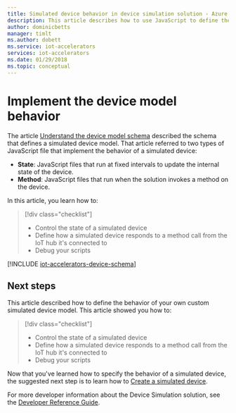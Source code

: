 ```yaml
---
title: Simulated device behavior in device simulation solution - Azure | Microsoft Docs
description: This article describes how to use JavaScript to define the behavior of a simulated device in the device simulation solution.
author: dominicbetts
manager: timlt
ms.author: dobett
ms.service: iot-accelerators
services: iot-accelerators
ms.date: 01/29/2018
ms.topic: conceptual
---
```


# Implement the device model behavior

The article [Understand the device model schema](iot-accelerators-device-simulation-device-schema.md) described the schema that defines a simulated device model. That article referred to two types of JavaScript file that implement the behavior of a simulated device:

- **State**: JavaScript files that run at fixed intervals to update the internal state of the device.
- **Method**: JavaScript files that run when the solution invokes a method on the device.

In this article, you learn how to:

>[!div class="checklist"]
> * Control the state of a simulated device
> * Define how a simulated device responds to a method call from the IoT hub it's connected to
> * Debug your scripts

[!INCLUDE [iot-accelerators-device-schema](../../includes/iot-accelerators-device-schema.md)]

## Next steps

This article described how to define the behavior of your own custom simulated device model. This article showed you how to:

<!-- Repeat task list from intro -->
>[!div class="checklist"]
> * Control the state of a simulated device
> * Define how a simulated device responds to a method call from the IoT hub it's connected to
> * Debug your scripts

Now that you've learned how to specify the behavior of a simulated device, the suggested next step is to learn how to [Create a simulated device](iot-accelerators-device-simulation-create-simulated-device.md).

For more developer information about the Device Simulation solution, see the [Developer Reference Guide](https://github.com/Azure/device-simulation-dotnet/wiki/Simulation-Service-Developer-Reference-Guide).
